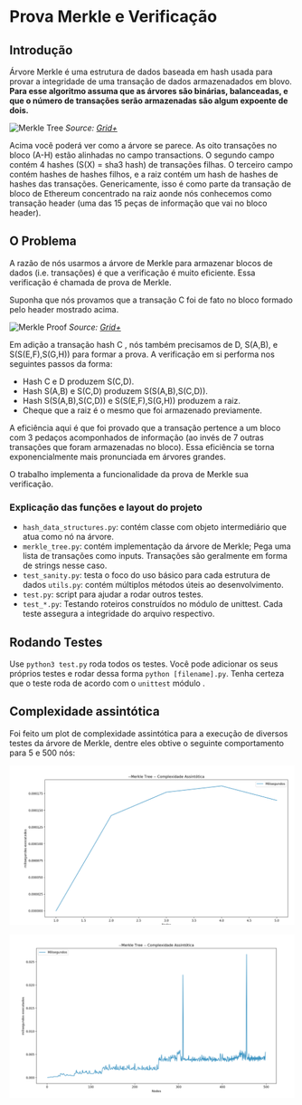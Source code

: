 # Prova Merkle e Verificação

## Introdução

Árvore Merkle é uma estrutura de dados baseada em hash usada para provar a integridade de uma transação de dados armazenadados em blovo. **Para esse algoritmo assuma que as árvores são binárias, balanceadas, e que o número de transações serão armazenadas são algum expoente de dois.**

![Merkle Tree](img/merkle_tree.jpeg "Merkle Tree")
_Source: [Grid+](https://blog.gridplus.io/efficiently-bridging-evm-blockchains-8421504e9ced)_

Acima você poderá ver como a árvore se parece. As oito transações no bloco (A-H) estão alinhadas no campo transactions. O segundo campo contém 4 hashes (S(X) = sha3 hash) de transações filhas. O terceiro campo contém hashes de hashes filhos, e a raiz contém um hash de hashes de hashes das transações. Genericamente, isso é como parte da transação de bloco de Ethereum concentrado na raiz aonde nós conhecemos como transação header (uma das 15 peças de informação que vai no bloco header).

## O Problema

A razão de nós usarmos a árvore de Merkle para armazenar blocos de dados (i.e. transações) é que a verificação é muito eficiente. Essa verificação é chamada de prova de Merkle.

Suponha que nós provamos que a transação C foi de fato no bloco formado pelo header mostrado acima.

![Merkle Proof](img/merkle_proof.jpeg "Merkle Proof")
_Source: [Grid+](https://blog.gridplus.io/efficiently-bridging-evm-blockchains-8421504e9ced)_

Em adição a transação hash C , nós também precisamos de  D, S(A,B), e S(S(E,F),S(G,H)) para formar a prova. A verificação em si performa nos seguintes passos da forma:

* Hash C e D produzem S(C,D).
* Hash S(A,B) e S(C,D) produzem S(S(A,B),S(C,D)).
* Hash S(S(A,B),S(C,D)) e S(S(E,F),S(G,H)) produzem a raiz.
* Cheque que a raiz é o mesmo que foi armazenado previamente.

A eficiência aqui é que foi provado que a transação pertence a um bloco com 3 pedaços acomponhados de informação (ao invés de 7 outras transações que foram armazenadas no bloco). Essa eficiência se torna exponencialmente mais pronunciada em árvores grandes.

O trabalho implementa a funcionalidade da prova de Merkle sua verificação.

### Explicação das funções e layout do projeto


* `hash_data_structures.py`: contém classe com objeto intermediário que atua como nó na árvore.
* `merkle_tree.py`: contém implementação da árvore de Merkle; Pega uma lista de transações como inputs. Transações são geralmente em forma de strings nesse caso.
* `test_sanity.py`: testa o foco do uso básico para cada estrutura de dados
 `utils.py`: contém múltiplos métodos úteis ao desenvolvimento.
* `test.py`: script para ajudar a rodar outros testes.
* `test_*.py`: Testando roteiros construídos no módulo de unittest. Cada teste assegura a integridade do arquivo respectivo.


## Rodando Testes

Use `python3 test.py` roda todos os testes. Você pode adicionar os seus próprios testes e rodar dessa forma `python [filename].py`. Tenha certeza que o teste roda de acordo com o  `unittest` módulo .

## Complexidade assintótica

Foi feito um plot de complexidade assintótica para a execução de diversos testes da árvore de Merkle, dentre eles obtive o seguinte comportamento para 5 e 500 nós:


![Complexidade Assintóticas](img/complexidade5nodes.png "Complexidade considerando 5 nós")

![Complexidade Assintóticas](img/complexidade500nodes.png "Complexidade considerando 500 nós")



